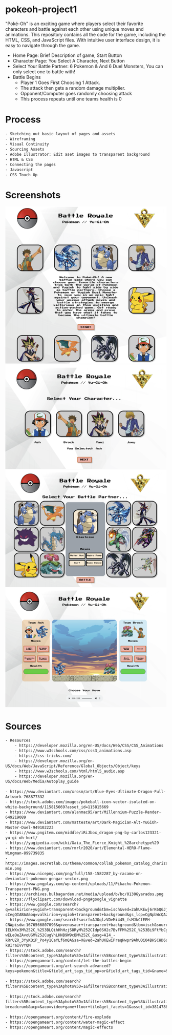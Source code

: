 # pokeoh-project1
"Poké-Oh" is an exciting game where players select their favorite characters and battle against each other using unique moves and animations. This repository contains all the code for the game, including the HTML, CSS, and JavaScript files. With intuitive user interface design, it is easy to navigate through the game. 

- Home Page:
Brief Description of game,
Start Button
- Character Page:
You Select A Character,
Next Button
- Select Your Battle Partner: 6 Pokemon & And 6 Duel Monsters, You can only select one to battle with!
- Battle Begins 
    - Player 1 Goes First Choosing 1 Attack.
    - The attack then gets a random damage multiplier.
    - Opponent/Computer goes randomly choosing attack
    - This process repeats until one teams health is 0

# Process
    - Sketching out basic layout of pages and assets
    - Wireframing
    - Visual Continuity
    - Sourcing Assets
    - Adobe Illustrator: Edit aset images to transparent background
    - HTML & CSS
    - Connecting the pages
    - Javascript
    - CSS Touch Up

# Screenshots
![Screenshot](./assets/screenshot1.png)
![Screenshot](./assets/screenshot2.png)
![Screenshot](./assets/screenshot3.png)
![Screenshot](./assets/screenshot4.png)

# Sources
    - Resources
        - https://developer.mozilla.org/en-US/docs/Web/CSS/CSS_Animations
        - https://www.w3schools.com/css/css3_animations.asp
        - https://css-tricks.com/
        - https://developer.mozilla.org/en-US/docs/Web/JavaScript/Reference/Global_Objects/Object/keys
        - https://www.w3schools.com/html/html5_audio.asp
        - https://developer.mozilla.org/en-US/docs/Web/Media/Autoplay_guide
        
    - https://www.deviantart.com/xrosm/art/Blue-Eyes-Ultimate-Dragon-Full-Artwork-768877332
    - https://stock.adobe.com/images/pokeball-icon-vector-isolated-on-white-background/115815669?asset_id=115815669
    - https://www.deviantart.com/alanmac95/art/Millennium-Puzzle-Render-649219089
    - https://www.deviantart.com/matteste/art/Dark-Magician-Alt-YuGiOh-Master-Duel-949102223
    - https://www.pngitem.com/middle/iRiJbox_dragon-png-by-carlos123321-yu-gi-oh-kort/
    - https://yugipedia.com/wiki/Gaia_The_Fierce_Knight_%28archetype%29 
    - https://www.deviantart.com/rmrlr2020/art/Elemental-HERO-Flame-Wingman-899739835 
    - https://images.secretlab.co/theme/common/collab_pokemon_catalog_charizard-min.png
    - https://www.nicepng.com/png/full/158-1582287_by-racamo-on-deviantart-pokemon-gengar-vector.png
    - https://www.pngplay.com/wp-content/uploads/11/Pikachu-Pokemon-Transparent-PNG.png
    - https://archives.bulbagarden.net/media/upload/b/bc/0130Gyarados.png
    - https://flyclipart.com/download-png#google_vignette
    - https://www.google.com/search?q=valkirion+yugioh+transparent+background&tbm=isch&ved=2ahUKEwj6rK6Q6Jj9AhUiOUQIHVawAKYQ2-cCegQIABAA&oq=valkirion+yugioh+transparent+background&gs_lcp=CgNpbWcQAzoECCMQJ1DzCljhFWCRVWgAcAB4AIABRYgBzgSSAQIxMJgBAKABAaoBC2d3cy13aXotaW1nwAEB&sclient=img&ei=knztY_qbA6LykPIP1uCCsAo&bih=1202&biw=1313#imgrc=am6OdVXyRAr04M
    - https://www.google.com/search?sxsrf=AJOqlzVDeMi445_fsMJkCfEEH-CNWpisdw:1676566807096&q=venusaur+transparent+background&tbm=isch&source=univ&fir=0sjj3nSQGjxeuM%252C4ATJu-IELWXn3M%252C_%253BLQihHhHzjS8RyM%252CIdp0SH2c7BvFFM%252C_%253Bi9FtYbCgDP9b7M%252CCPVdFNaDqJYq9M%252C_%253BltlDy7WKZXME6M%252CR8MNufet0iBu9M%252C_%253B7JkjyMrkzY_JOM%252CXhf05l07mY1vRM%252C_%253Bo4b3yd8H4c1rhM%252C060YX7156s6dRM%252C_%253B-wELeOeZAvoUGM%252CugVhLHNB9W9cBM%252C_&usg=AI4_-kRrUZR_3YyKQiP_Po4y1CaYLf6mQA&sa=X&ved=2ahUKEwiPreqHwpr9AhUOiO4BHSCHD6sQ7Al6BAgFEE4&biw=1570&bih=1202&dpr=1#imgrc=VZ-k8IraIvVYQM
    - https://stock.adobe.com/search?filters%5Bcontent_type%3Aphoto%5D=1&filters%5Bcontent_type%3Aillustration%5D=1&filters%5Bcontent_type%3Azip_vector%5D=1&filters%5Bcontent_type%3Avideo%5D=1&filters%5Bcontent_type%3Atemplate%5D=1&filters%5Bcontent_type%3A3d%5D=1&filters%5Bcontent_type%3Aimage%5D=1&filters%5Borientation%5D=horizontal&k=digital+background&order=relevance&safe_search=1&limit=100&search_page=1&search_type=usertyped&acp=&aco=digital+background&color=%23EBEBEB&get_facets=1&asset_id=338389344
    - https://opengameart.org/content/let-the-battles-begin
    - https://opengameart.org/art-search-advanced?keys=pokemon&title=&field_art_tags_tid_op=or&field_art_tags_tid=&name=&field_art_type_tid%5B%5D=12&sort_by=count&sort_order=DESC&items_per_page=24&Collection=

    - https://stock.adobe.com/search?filters%5Bcontent_type%3Aphoto%5D=1&filters%5Bcontent_type%3Aillustration%5D=1&filters%5Bcontent_type%3Azip_vector%5D=1&filters%5Bcontent_type%3Avideo%5D=1&filters%5Bcontent_type%3Atemplate%5D=1&filters%5Bcontent_type%3A3d%5D=1&filters%5Bcontent_type%3Aimage%5D=1&filters%5Borientation%5D=horizontal&filters%5Borientation_type%5D%5Bis_horizontal%5D=true&k=anime+background&order=relevance&safe_search=1&limit=100&search_page=1&search_type=usertyped&acp=&aco=anime+background&get_facets=1&asset_id=308242904

    - https://stock.adobe.com/search?filters%5Bcontent_type%3Aphoto%5D=1&filters%5Bcontent_type%3Aillustration%5D=1&filters%5Bcontent_type%3Azip_vector%5D=1&filters%5Bcontent_type%3Avideo%5D=1&filters%5Bcontent_type%3Atemplate%5D=1&filters%5Bcontent_type%3A3d%5D=1&filters%5Bcontent_type%3Aimage%5D=1&filters%5Borientation%5D=horizontal&filters%5Borientation_type%5D%5Bis_horizontal%5D=true&k=video+game+floor+tile&order=relevance&safe_search=1&limit=100&search_page=1&search_type=remove-breadcrumb&acp=&aco=video+game+floor+tile&get_facets=1&asset_id=381478877

    - https://opengameart.org/content/fire-explode
    - https://opengameart.org/content/water-magic-effect
    - https://opengameart.org/content/magic-effects